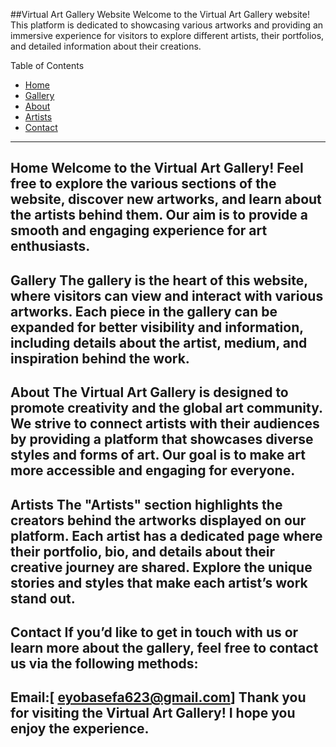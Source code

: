 ##Virtual Art Gallery Website
Welcome to the Virtual Art Gallery website! This platform is dedicated to showcasing various artworks and providing an immersive experience for visitors to explore different artists, their portfolios, and detailed information about their creations.

Table of Contents
- [Home](#home)
- [Gallery](#Gallery)
- [About](#About)
- [Artists](#Artists)
- [Contact](#Contact)
---------------------------------------------------------------------------------------------------------------------------------------------------------------------------------------------------------------------
Home
Welcome to the Virtual Art Gallery! Feel free to explore the various sections of the website, discover new artworks, and learn about the artists behind them. Our aim is to provide a smooth and engaging experience for art enthusiasts.
---------------------------------------------------------------------------------------------------------------------------------------------------------------------------------------------------------------------
Gallery
The gallery is the heart of this website, where visitors can view and interact with various artworks. Each piece in the gallery can be expanded for better visibility and information, including details about the artist, medium, and inspiration behind the work.
---------------------------------------------------------------------------------------------------------------------------------------------------------------------------------------------------------------------
About
The Virtual Art Gallery is designed to promote creativity and the global art community. We strive to connect artists with their audiences by providing a platform that showcases diverse styles and forms of art. Our goal is to make art more accessible and engaging for everyone.
---------------------------------------------------------------------------------------------------------------------------------------------------------------------------------------------------------------------
Artists
The "Artists" section highlights the creators behind the artworks displayed on our platform. Each artist has a dedicated page where their portfolio, bio, and details about their creative journey are shared. Explore the unique stories and styles that make each artist’s work stand out.
---------------------------------------------------------------------------------------------------------------------------------------------------------------------------------------------------------------------
Contact
If you’d like to get in touch with us or learn more about the gallery, feel free to contact us via the following methods:
---------------------------------------------------------------------------------------------------------------------------------------------------------------------------------------------------------------------
Email:[ eyobasefa623@gmail.com]
Thank you for visiting the Virtual Art Gallery! I hope you enjoy the experience.
---------------------------------------------------------------------------------------------------------------------------------------------------------------------------------------------------------------------
